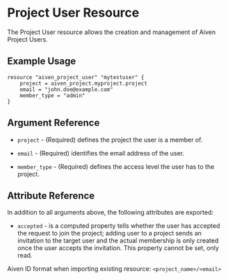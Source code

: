 # Project User Resource

The Project User resource allows the creation and management of Aiven Project Users.

## Example Usage

```hcl
resource "aiven_project_user" "mytestuser" {
    project = aiven_project.myproject.project
    email = "john.doe@example.com"
    member_type = "admin"
}
```

## Argument Reference

* `project` - (Required) defines the project the user is a member of.

* `email` - (Required) identifies the email address of the user.

* `member_type` - (Required) defines the access level the user has to the project.

## Attribute Reference

In addition to all arguments above, the following attributes are exported:

* `accepted` - is a computed property tells whether the user has accepted the request to join
the project; adding user to a project sends an invitation to the target user and the
actual membership is only created once the user accepts the invitation. This property
cannot be set, only read.

Aiven ID format when importing existing resource: `<project_name>/<email>`